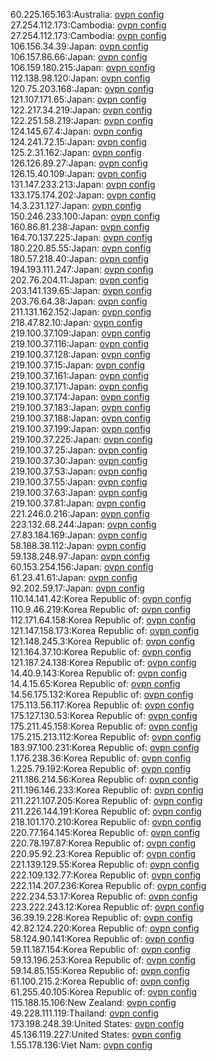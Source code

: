 60.225.165.163:Australia: [ovpn config](vpn/60_225_165_163.ovpn)  
27.254.112.173:Cambodia: [ovpn config](vpn/27_254_112_173.ovpn)  
27.254.112.173:Cambodia: [ovpn config](vpn/27_254_112_173.ovpn)  
106.156.34.39:Japan: [ovpn config](vpn/106_156_34_39.ovpn)  
106.157.86.66:Japan: [ovpn config](vpn/106_157_86_66.ovpn)  
106.159.180.215:Japan: [ovpn config](vpn/106_159_180_215.ovpn)  
112.138.98.120:Japan: [ovpn config](vpn/112_138_98_120.ovpn)  
120.75.203.168:Japan: [ovpn config](vpn/120_75_203_168.ovpn)  
121.107.171.65:Japan: [ovpn config](vpn/121_107_171_65.ovpn)  
122.217.34.219:Japan: [ovpn config](vpn/122_217_34_219.ovpn)  
122.251.58.219:Japan: [ovpn config](vpn/122_251_58_219.ovpn)  
124.145.67.4:Japan: [ovpn config](vpn/124_145_67_4.ovpn)  
124.241.72.15:Japan: [ovpn config](vpn/124_241_72_15.ovpn)  
125.2.31.162:Japan: [ovpn config](vpn/125_2_31_162.ovpn)  
126.126.89.27:Japan: [ovpn config](vpn/126_126_89_27.ovpn)  
126.15.40.109:Japan: [ovpn config](vpn/126_15_40_109.ovpn)  
131.147.233.213:Japan: [ovpn config](vpn/131_147_233_213.ovpn)  
133.175.174.202:Japan: [ovpn config](vpn/133_175_174_202.ovpn)  
14.3.231.127:Japan: [ovpn config](vpn/14_3_231_127.ovpn)  
150.246.233.100:Japan: [ovpn config](vpn/150_246_233_100.ovpn)  
160.86.81.238:Japan: [ovpn config](vpn/160_86_81_238.ovpn)  
164.70.137.225:Japan: [ovpn config](vpn/164_70_137_225.ovpn)  
180.220.85.55:Japan: [ovpn config](vpn/180_220_85_55.ovpn)  
180.57.218.40:Japan: [ovpn config](vpn/180_57_218_40.ovpn)  
194.193.111.247:Japan: [ovpn config](vpn/194_193_111_247.ovpn)  
202.76.204.11:Japan: [ovpn config](vpn/202_76_204_11.ovpn)  
203.141.139.65:Japan: [ovpn config](vpn/203_141_139_65.ovpn)  
203.76.64.38:Japan: [ovpn config](vpn/203_76_64_38.ovpn)  
211.131.162.152:Japan: [ovpn config](vpn/211_131_162_152.ovpn)  
218.47.82.10:Japan: [ovpn config](vpn/218_47_82_10.ovpn)  
219.100.37.109:Japan: [ovpn config](vpn/219_100_37_109.ovpn)  
219.100.37.116:Japan: [ovpn config](vpn/219_100_37_116.ovpn)  
219.100.37.128:Japan: [ovpn config](vpn/219_100_37_128.ovpn)  
219.100.37.15:Japan: [ovpn config](vpn/219_100_37_15.ovpn)  
219.100.37.161:Japan: [ovpn config](vpn/219_100_37_161.ovpn)  
219.100.37.171:Japan: [ovpn config](vpn/219_100_37_171.ovpn)  
219.100.37.174:Japan: [ovpn config](vpn/219_100_37_174.ovpn)  
219.100.37.183:Japan: [ovpn config](vpn/219_100_37_183.ovpn)  
219.100.37.188:Japan: [ovpn config](vpn/219_100_37_188.ovpn)  
219.100.37.199:Japan: [ovpn config](vpn/219_100_37_199.ovpn)  
219.100.37.225:Japan: [ovpn config](vpn/219_100_37_225.ovpn)  
219.100.37.25:Japan: [ovpn config](vpn/219_100_37_25.ovpn)  
219.100.37.30:Japan: [ovpn config](vpn/219_100_37_30.ovpn)  
219.100.37.53:Japan: [ovpn config](vpn/219_100_37_53.ovpn)  
219.100.37.55:Japan: [ovpn config](vpn/219_100_37_55.ovpn)  
219.100.37.63:Japan: [ovpn config](vpn/219_100_37_63.ovpn)  
219.100.37.81:Japan: [ovpn config](vpn/219_100_37_81.ovpn)  
221.246.0.216:Japan: [ovpn config](vpn/221_246_0_216.ovpn)  
223.132.68.244:Japan: [ovpn config](vpn/223_132_68_244.ovpn)  
27.83.184.169:Japan: [ovpn config](vpn/27_83_184_169.ovpn)  
58.188.38.112:Japan: [ovpn config](vpn/58_188_38_112.ovpn)  
59.138.248.97:Japan: [ovpn config](vpn/59_138_248_97.ovpn)  
60.153.254.156:Japan: [ovpn config](vpn/60_153_254_156.ovpn)  
61.23.41.61:Japan: [ovpn config](vpn/61_23_41_61.ovpn)  
92.202.59.17:Japan: [ovpn config](vpn/92_202_59_17.ovpn)  
110.14.141.42:Korea Republic of: [ovpn config](vpn/110_14_141_42.ovpn)  
110.9.46.219:Korea Republic of: [ovpn config](vpn/110_9_46_219.ovpn)  
112.171.64.158:Korea Republic of: [ovpn config](vpn/112_171_64_158.ovpn)  
121.147.158.173:Korea Republic of: [ovpn config](vpn/121_147_158_173.ovpn)  
121.148.245.3:Korea Republic of: [ovpn config](vpn/121_148_245_3.ovpn)  
121.164.37.10:Korea Republic of: [ovpn config](vpn/121_164_37_10.ovpn)  
121.187.24.138:Korea Republic of: [ovpn config](vpn/121_187_24_138.ovpn)  
14.40.9.143:Korea Republic of: [ovpn config](vpn/14_40_9_143.ovpn)  
14.4.15.65:Korea Republic of: [ovpn config](vpn/14_4_15_65.ovpn)  
14.56.175.132:Korea Republic of: [ovpn config](vpn/14_56_175_132.ovpn)  
175.113.56.117:Korea Republic of: [ovpn config](vpn/175_113_56_117.ovpn)  
175.127.130.53:Korea Republic of: [ovpn config](vpn/175_127_130_53.ovpn)  
175.211.45.158:Korea Republic of: [ovpn config](vpn/175_211_45_158.ovpn)  
175.215.213.112:Korea Republic of: [ovpn config](vpn/175_215_213_112.ovpn)  
183.97.100.231:Korea Republic of: [ovpn config](vpn/183_97_100_231.ovpn)  
1.176.238.36:Korea Republic of: [ovpn config](vpn/1_176_238_36.ovpn)  
1.225.79.192:Korea Republic of: [ovpn config](vpn/1_225_79_192.ovpn)  
211.186.214.56:Korea Republic of: [ovpn config](vpn/211_186_214_56.ovpn)  
211.196.146.233:Korea Republic of: [ovpn config](vpn/211_196_146_233.ovpn)  
211.221.107.205:Korea Republic of: [ovpn config](vpn/211_221_107_205.ovpn)  
211.226.144.191:Korea Republic of: [ovpn config](vpn/211_226_144_191.ovpn)  
218.101.170.210:Korea Republic of: [ovpn config](vpn/218_101_170_210.ovpn)  
220.77.164.145:Korea Republic of: [ovpn config](vpn/220_77_164_145.ovpn)  
220.78.197.87:Korea Republic of: [ovpn config](vpn/220_78_197_87.ovpn)  
220.95.92.23:Korea Republic of: [ovpn config](vpn/220_95_92_23.ovpn)  
221.139.129.55:Korea Republic of: [ovpn config](vpn/221_139_129_55.ovpn)  
222.109.132.77:Korea Republic of: [ovpn config](vpn/222_109_132_77.ovpn)  
222.114.207.236:Korea Republic of: [ovpn config](vpn/222_114_207_236.ovpn)  
222.234.53.17:Korea Republic of: [ovpn config](vpn/222_234_53_17.ovpn)  
223.222.243.12:Korea Republic of: [ovpn config](vpn/223_222_243_12.ovpn)  
36.39.19.228:Korea Republic of: [ovpn config](vpn/36_39_19_228.ovpn)  
42.82.124.220:Korea Republic of: [ovpn config](vpn/42_82_124_220.ovpn)  
58.124.90.141:Korea Republic of: [ovpn config](vpn/58_124_90_141.ovpn)  
59.11.187.154:Korea Republic of: [ovpn config](vpn/59_11_187_154.ovpn)  
59.13.196.253:Korea Republic of: [ovpn config](vpn/59_13_196_253.ovpn)  
59.14.85.155:Korea Republic of: [ovpn config](vpn/59_14_85_155.ovpn)  
61.100.215.2:Korea Republic of: [ovpn config](vpn/61_100_215_2.ovpn)  
61.255.40.105:Korea Republic of: [ovpn config](vpn/61_255_40_105.ovpn)  
115.188.15.106:New Zealand: [ovpn config](vpn/115_188_15_106.ovpn)  
49.228.111.119:Thailand: [ovpn config](vpn/49_228_111_119.ovpn)  
173.198.248.39:United States: [ovpn config](vpn/173_198_248_39.ovpn)  
45.136.119.227:United States: [ovpn config](vpn/45_136_119_227.ovpn)  
1.55.178.136:Viet Nam: [ovpn config](vpn/1_55_178_136.ovpn)  
